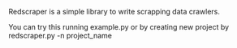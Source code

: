 Redscraper is a simple library to write scrapping data crawlers.

You can try this running example.py or by creating new project by redscraper.py -n project_name